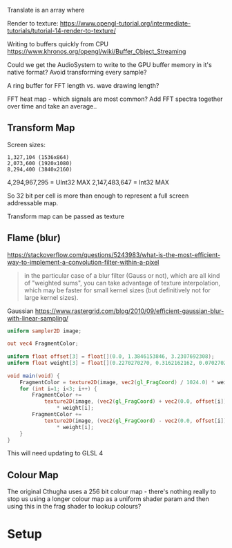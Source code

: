 Translate is an array where

Render to texture:
https://www.opengl-tutorial.org/intermediate-tutorials/tutorial-14-render-to-texture/

Writing to buffers quickly from CPU
https://www.khronos.org/opengl/wiki/Buffer_Object_Streaming

Could we get the AudioSystem to write to the GPU buffer memory in it's native
format? Avoid transforming every sample?

A ring buffer for FFT length vs. wave drawing length?

FFT heat map - which signals are most common? Add FFT spectra together over time and
take an average..


## Transform Map

Screen sizes:

    1,327,104 (1536x864)
    2,073,600 (1920x1080)
    8,294,400 (3840x2160)

4,294,967,295 = UInt32 MAX
2,147,483,647 = Int32 MAX

So 32 bit per cell is more than enough to represent a full screen addressable
map.

Transform map can be passed as texture

## Flame (blur)
https://stackoverflow.com/questions/5243983/what-is-the-most-efficient-way-to-implement-a-convolution-filter-within-a-pixel
> in the particular case of a blur filter (Gauss or not), which are all kind of "weighted sums", you can take advantage of texture interpolation, which may be faster for small kernel sizes (but definitively not for large kernel sizes).

Gaussian
https://www.rastergrid.com/blog/2010/09/efficient-gaussian-blur-with-linear-sampling/

```glsl
uniform sampler2D image;
 
out vec4 FragmentColor;
 
uniform float offset[3] = float[](0.0, 1.3846153846, 3.2307692308);
uniform float weight[3] = float[](0.2270270270, 0.3162162162, 0.0702702703);
 
void main(void) {
    FragmentColor = texture2D(image, vec2(gl_FragCoord) / 1024.0) * weight[0];
    for (int i=1; i<3; i++) {
        FragmentColor +=
            texture2D(image, (vec2(gl_FragCoord) + vec2(0.0, offset[i])) / 1024.0)
                * weight[i];
        FragmentColor +=
            texture2D(image, (vec2(gl_FragCoord) - vec2(0.0, offset[i])) / 1024.0)
                * weight[i];
    }
}
```
This will need updating to GLSL 4

## Colour Map

The original Cthugha uses a 256 bit colour map - there's
nothing really to stop us using a longer colour map as a uniform shader param
and then using this in the frag shader to lookup colours?

# Setup


